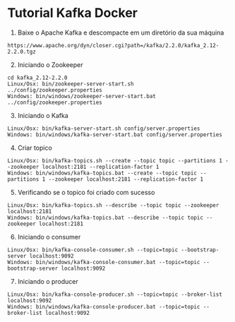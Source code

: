 # Tutorial Kafka Docker

1. Baixe o Apache Kafka e descompacte em um diretório da sua máquina

```
https://www.apache.org/dyn/closer.cgi?path=/kafka/2.2.0/kafka_2.12-2.2.0.tgz
```

2. Iniciando o Zookeeper

```
cd kafka_2.12-2.2.0
Linux/Osx: bin/zookeeper-server-start.sh ../config/zookeeper.properties
Windows: bin/windows/zookeeper-server-start.bat ../config/zookeeper.properties
```

3. Iniciando o Kafka

```
Linux/Osx: bin/kafka-server-start.sh config/server.properties
Windows: bin/windows/kafka-server-start.bat config/server.properties
```

4. Criar topico

``` 
Linux/Osx: bin/kafka-topics.sh --create --topic topic --partitions 1 --zookeeper localhost:2181 --replication-factor 1
Windows: bin/windows/kafka-topics.bat --create --topic topic --partitions 1 --zookeeper localhost:2181 --replication-factor 1
```

5. Verificando se o topico foi criado com sucesso

```
Linux/Osx: bin/kafka-topics.sh --describe --topic topic --zookeeper localhost:2181
Windows: bin/windows/kafka-topics.bat --describe --topic topic --zookeeper localhost:2181
```

6. Iniciando o consumer

```
Linux/Osx: bin/kafka-console-consumer.sh --topic=topic --bootstrap-server localhost:9092
Windows: bin/windows/kafka-console-consumer.bat --topic=topic --bootstrap-server localhost:9092
```

7. Iniciando o producer

```
Linux/Osx: bin/kafka-console-producer.sh --topic=topic --broker-list localhost:9092
Windows: bin/windows/kafka-console-producer.bat --topic=topic --broker-list localhost:9092
```
